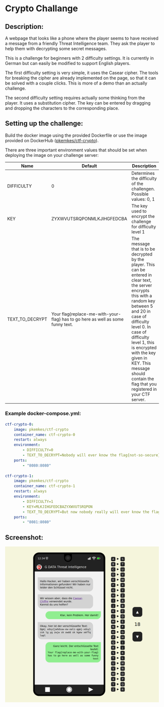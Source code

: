 # Crypto Challange

## Description:

A webpage that looks like a phone where the player seems to have received a message from a friendly Threat Intelligence team. They ask the player to help them with decrypting some secret messages.

This is a challenge for beginners with 2 difficulty settings. It is currently in German but can easily be modified to support English players.

The first difficulty setting is very simple, it uses the Casear cipher. The tools for breaking the cipher are already implemented on the page, so that it can be solved with a couple clicks. This is more of a demo than an actually challenge.

The second difficulty setting requires actually some thinking from the player. It uses a substitution cipher. The key can be entered by dragging and dropping the characters to the corresponding place.

## Setting up the challenge:

Build the docker image using the provided Dockerfile or use the image provided on DockerHub ([pkemkes/ctf-crypto](https://hub.docker.com/repository/docker/pkemkes/ctf-crypto/general)).

There are three important environment values that should be set when deploying the image on your challenge server:

| Name | Default | Description |
|--------|--------|---|
| DIFFICULTY | 0 | Determines the difficulty of the challengen. Possible values: 0, 1 |
| KEY | ZYXWVUTSRQPONMLKJIHGFEDCBA | The key used to encrypt the challenge for difficulty level 1 |
| TEXT_TO_DECRYPT | Your flag{replace-me-with-your-flag} has to go here as well as some funny text. | The message that is to be decrypted by the player. This can be entered in clear text, the server encrypts this with a random key between 5 and 20 in case of difficulty level 0. In case of difficulty level 1, this is encrypted with the key given in KEY. This message should contain the flag that you registered in your CTF server. |

### Example docker-compose.yml:

```yaml
ctf-crypto-0:
    image: pkemkes/ctf-crypto
    container_name: ctf-crypto-0
    restart: always
    environment:
        - DIFFICULTY=0
        - TEXT_TO_DECRYPT=Nobody will ever know the flag{not-so-secure} with this immensly secure cipher.
    ports:
        - "8080:8080"

ctf-crypto-1:
    image: pkemkes/ctf-crypto
    container_name: ctf-crypto-1
    restart: always
    environment:
        - DIFFICULTY=1
        - KEY=MLKJIHGFEDCBAZYXWVUTSRQPON
        - TEXT_TO_DECRYPT=But now nobody really will ever know the flag{still-not-so-secure} with this even more secure cipher.
    ports:
        - "8081:8080"
```

## Screenshot:

<img src="./assets/screenshot.png" alt="screenshot.png" width="800"/>